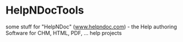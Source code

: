 # HelpNDocTools
some stuff for "HelpNDoc" (www.helpndoc.com) - the Help authoring Software for CHM, HTML, PDF, ... help projects
